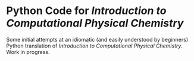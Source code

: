 # Python Code for *Introduction to Computational Physical Chemistry*

Some initial attempts at an idiomatic (and easily understood by beginners) Python translation of *Introduction to Computational Physical Chemistry*.  Work in progress.